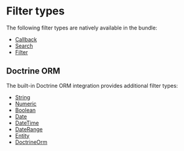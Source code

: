 # Filter types

The following filter types are natively available in the bundle:

- [Callback](types/callback.md)
- [Search](types/search.md)
- [Filter](types/filter.md)

## Doctrine ORM

The built-in Doctrine ORM integration provides additional filter types:

- [String](filter/doctrine-orm/string.md)
- [Numeric](filter/doctrine-orm/numeric.md)
- [Boolean](filter/doctrine-orm/boolean.md)
- [Date](filter/doctrine-orm/date.md)
- [DateTime](filter/doctrine-orm/date-time.md)
- [DateRange](filter/doctrine-orm/date-range.md)
- [Entity](filter/doctrine-orm/entity.md)
- [DoctrineOrm](filter/doctrine-orm/doctrine-orm.md)
